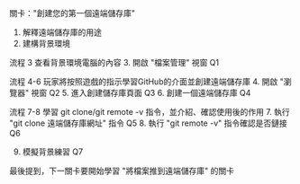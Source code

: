 關卡："創建您的第一個遠端儲存庫"

1. 解釋遠端儲存庫的用途 
2. 建構背景環境

流程 3 查看背景環境電腦的內容
3. 開啟 "檔案管理" 視窗     Q1
   
流程 4-6 玩家將按照遊戲的指示學習GitHub的介面並創建遠端儲存庫
4. 開啟 "瀏覽器" 視窗       Q2
5. 進入創建儲存庫頁面       Q3
6. 創建一個遠端儲存庫       Q4

流程 7-8 學習 git clone/git remote -v 指令，並介紹、確認使用後的作用
7.   執行 "git clone 遠端儲存庫網址" 指令    Q5
8.   執行 "git remote -v" 指令確認是否鏈接     Q6

9.  模擬背景練習   Q7

最後提到，下一關卡要開始學習 "將檔案推到遠端儲存庫" 的關卡